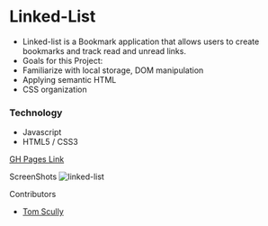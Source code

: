 # Linked-List
 * Linked-list is a Bookmark application that allows users to create bookmarks and track read and unread links.
 * Goals for this Project:
  * Familiarize with local storage, DOM manipulation
  * Applying semantic HTML
  * CSS organization
 
### Technology
* Javascript
* HTML5 / CSS3

[GH Pages Link](https://sojurner.github.io/linked-list/)

ScreenShots
![linked-list](https://user-images.githubusercontent.com/35910428/47127595-03077280-d24b-11e8-953e-8a69be354c61.gif)

Contributors
* [Tom Scully](https://github.com/tscully3)
